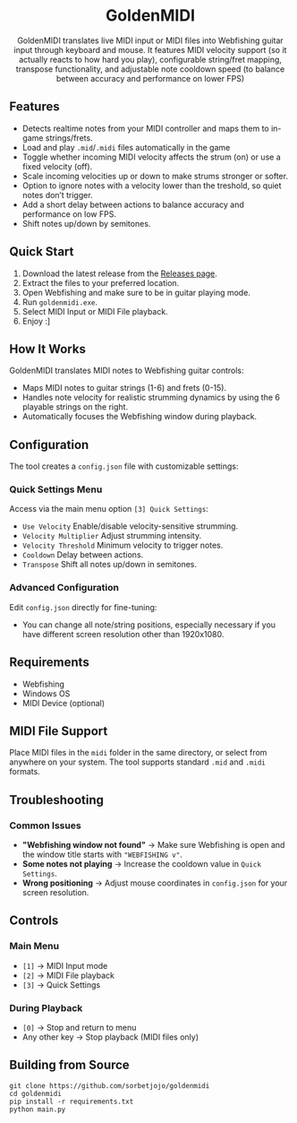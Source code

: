 <div align="center">
  
# GoldenMIDI
GoldenMIDI translates live MIDI input or MIDI files into Webfishing guitar input through keyboard and mouse. It features MIDI velocity support (so it actually reacts to how hard you play), configurable string/fret mapping, transpose functionality, and adjustable note cooldown speed (to balance between accuracy and performance on lower FPS)
</div>

## Features
- Detects realtime notes from your MIDI controller and maps them to in-game strings/frets.
- Load and play `.mid`/`.midi` files automatically in the game
- Toggle whether incoming MIDI velocity affects the strum (on) or use a fixed velocity (off).
- Scale incoming velocities up or down to make strums stronger or softer.
- Option to ignore notes with a velocity lower than the treshold, so quiet notes don’t trigger.
- Add a short delay between actions to balance accuracy and performance on low FPS.
- Shift notes up/down by semitones.

## Quick Start

1. Download the latest release from the [Releases page](https://github.com/sorbetjojo/goldenmidi/releases).
2. Extract the files to your preferred location.
3. Open Webfishing and make sure to be in guitar playing mode.
4. Run `goldenmidi.exe`.
5. Select MIDI Input or MIDI File playback.
6. Enjoy :]

## How It Works

GoldenMIDI translates MIDI notes to Webfishing guitar controls:
- Maps MIDI notes to guitar strings (1-6) and frets (0-15).
- Handles note velocity for realistic strumming dynamics by using the 6 playable strings on the right.
- Automatically focuses the Webfishing window during playback.

## Configuration

The tool creates a `config.json` file with customizable settings:

### Quick Settings Menu
Access via the main menu option `[3] Quick Settings`:

- `Use Velocity` Enable/disable velocity-sensitive strumming.
- `Velocity Multiplier` Adjust strumming intensity.
- `Velocity Threshold` Minimum velocity to trigger notes.
- `Cooldown` Delay between actions.
- `Transpose` Shift all notes up/down in semitones.

### Advanced Configuration
Edit `config.json` directly for fine-tuning:
- You can change all note/string positions, especially necessary if you have different screen resolution other than 1920x1080.

## Requirements

- Webfishing
- Windows OS
- MIDI Device (optional)

## MIDI File Support

Place MIDI files in the `midi` folder in the same directory, or select from anywhere on your system. The tool supports standard `.mid` and `.midi` formats.

## Troubleshooting

### Common Issues
- **"Webfishing window not found"** -> Make sure Webfishing is open and the window title starts with `"WEBFISHING v"`.
- **Some notes not playing** -> Increase the cooldown value in `Quick Settings`.
- **Wrong positioning** -> Adjust mouse coordinates in `config.json` for your screen resolution.

## Controls

### Main Menu
- `[1]` -> MIDI Input mode
- `[2]` -> MIDI File playback  
- `[3]` -> Quick Settings

### During Playback
- `[0]` -> Stop and return to menu
- Any other key -> Stop playback (MIDI files only)

## Building from Source

```
git clone https://github.com/sorbetjojo/goldenmidi
cd goldenmidi
pip install -r requirements.txt
python main.py
```
